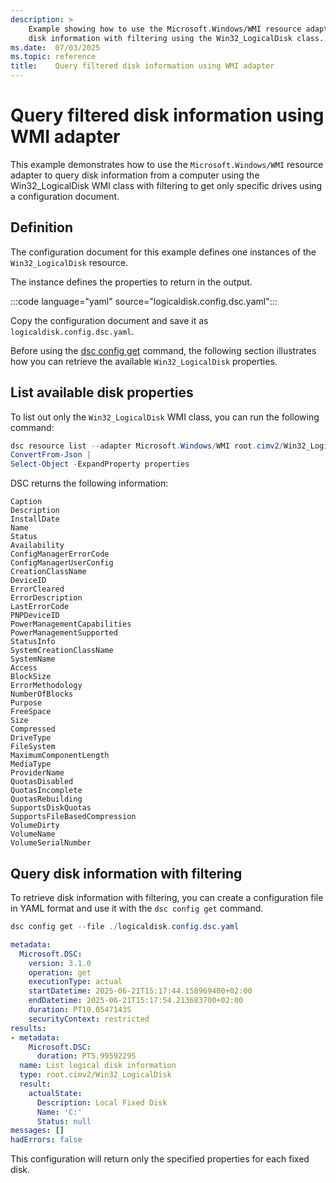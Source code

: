 ```yaml
---
description: >
    Example showing how to use the Microsoft.Windows/WMI resource adapter to query
    disk information with filtering using the Win32_LogicalDisk class.
ms.date:  07/03/2025
ms.topic: reference
title:    Query filtered disk information using WMI adapter
---
```


# Query filtered disk information using WMI adapter

This example demonstrates how to use the `Microsoft.Windows/WMI` resource adapter to query disk
information from a computer using the Win32_LogicalDisk WMI class with filtering to get only
specific drives using a configuration document.

## Definition

The configuration document for this example defines one instances of the `Win32_LogicalDisk` resource.

The instance defines the properties to return in the output.

:::code language="yaml" source="logicaldisk.config.dsc.yaml":::

Copy the configuration document and save it as `logicaldisk.config.dsc.yaml`.

Before using the [dsc config get][01] command, the following section illustrates how you
can retrieve the available `Win32_LogicalDisk` properties.

## List available disk properties

To list out only the `Win32_LogicalDisk` WMI class, you can run the following command:

```powershell
dsc resource list --adapter Microsoft.Windows/WMI root.cimv2/Win32_LogicalDisk |
ConvertFrom-Json |
Select-Object -ExpandProperty properties
```

DSC returns the following information:

```text
Caption
Description
InstallDate
Name
Status
Availability
ConfigManagerErrorCode
ConfigManagerUserConfig
CreationClassName
DeviceID
ErrorCleared
ErrorDescription
LastErrorCode
PNPDeviceID
PowerManagementCapabilities
PowerManagementSupported
StatusInfo
SystemCreationClassName
SystemName
Access
BlockSize
ErrorMethodology
NumberOfBlocks
Purpose
FreeSpace
Size
Compressed
DriveType
FileSystem
MaximumComponentLength
MediaType
ProviderName
QuotasDisabled
QuotasIncomplete
QuotasRebuilding
SupportsDiskQuotas
SupportsFileBasedCompression
VolumeDirty
VolumeName
VolumeSerialNumber
```

## Query disk information with filtering

To retrieve disk information with filtering, you can create a configuration file in YAML format and
use it with the `dsc config get` command.

```powershell
dsc config get --file ./logicaldisk.config.dsc.yaml
```

```yaml
metadata:
  Microsoft.DSC:
    version: 3.1.0
    operation: get
    executionType: actual
    startDatetime: 2025-06-21T15:17:44.158969400+02:00
    endDatetime: 2025-06-21T15:17:54.213683700+02:00
    duration: PT10.0547143S
    securityContext: restricted
results:
- metadata:
    Microsoft.DSC:
      duration: PT5.9959229S
  name: List logical disk information
  type: root.cimv2/Win32_LogicalDisk
  result:
    actualState:
      Description: Local Fixed Disk
      Name: 'C:'
      Status: null
messages: []
hadErrors: false
```

This configuration will return only the specified properties for each fixed disk.

<!-- Link reference definitions -->
[01]: ../../../../../cli/config/get.md
